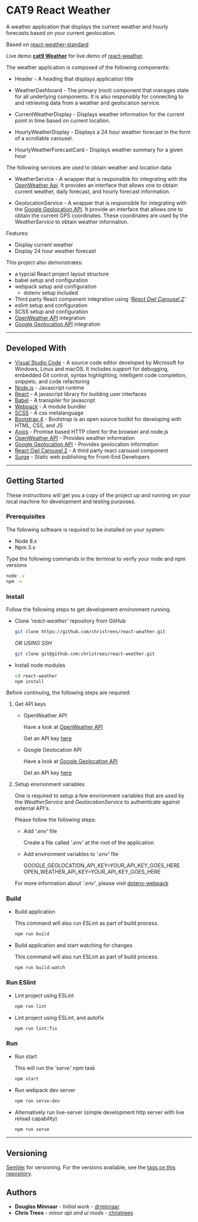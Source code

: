# CAT9 React Weather

A weather application that displays the current weather and hourly forecasts based on your current geolocation.

Based on [react-weather-standard](https://github.com/drminnaar/react-weather-standard)

Live demo **[cat9 Weather](http://demo.christrees.com/react-weather/)** for live demo of [react-weather](https://github.com/christrees/react-weather).

The weather application is composed of the following components:

* Header - A heading that displays application title

* WeatherDashboard - The primary (root) component that manages state for all underlying components. It is also responsibly for connecting to and retrieving data from a weather and geolocation service.

* CurrentWeatherDisplay - Displays weather information for the current point in time based on current location.

* HourlyWeatherDisplay - Displays a 24 hour weather forecast in the form of a scrollable carousel.

* HourlyWeatherForecastCard  - Displays weather summary for a given hour

The following services are used to obtain weather and location data:

* WeatherService - A wrapper that is responsible for integrating with the [OpenWeather Api]. It provides an interface that allows one to obtain current weather, daily forecast, and hourly forecast information.

* GeolocationService - A wrapper that is responsible for integrating with the [Google Geolocation API]. It provide an interface that allows one to obtain the current GPS coordinates. These coordinates are used by the _WeatherService_ to obtain weather information.

Features:

* Display current weather
* Display 24 hour weather forecast

This project also demonstrates:

* a typcial React project layout structure
* babel setup and configuration
* webpack setup and configuration
  * dotenv setup included
* Third party React component integration using _'[React Owl Carousel 2]'_
* eslint setup and configuration
* SCSS setup and configuration
* [OpenWeather API] integration
* [Google Geolocation API] integration

---

## Developed With

* [Visual Studio Code](https://code.visualstudio.com/) - A source code editor developed by Microsoft for Windows, Linux and macOS. It includes support for debugging, embedded Git control, syntax highlighting, intelligent code completion, snippets, and code refactoring
* [Node.js](https://nodejs.org/en/) - Javascript runtime
* [React](https://reactjs.org/) - A javascript library for building user interfaces
* [Babel](https://babeljs.io/) - A transpiler for javascript
* [Webpack](https://webpack.js.org/) - A module bundler
* [SCSS](http://sass-lang.com/) - A css metalanguage
* [Bootstrap 4](https://getbootstrap.com/) - Bootstrap is an open source toolkit for developing with HTML, CSS, and JS
* [Axios](https://github.com/axios/axios) - Promise based HTTP client for the browser and node.js
* [OpenWeather API] - Provides weather information
* [Google Geolocation API] - Provides geolocation information
* [React Owl Carousel 2] - A third party react carousel component
* [Surge] - Static web publishing for Front-End Developers

---

## Getting Started

These instructions will get you a copy of the project up and running on your local machine for development and testing purposes.

### Prerequisites

The following software is required to be installed on your system:

* Node 8.x
* Npm 3.x

Type the following commands in the terminal to verify your node and npm versions

```bash
node -v
npm -v
```

### Install

Follow the following steps to get development environment running.

* Clone _'react-weather'_ repository from GitHub

  ```bash
  git clone https://github.com/christrees/react-weather.git
  ```

   _OR USING SSH_

  ```bash
  git clone git@github.com:christrees/react-weather.git
  ```

* Install node modules

   ```bash
   cd react-weather
   npm install
   ```

Before continuing, the following steps are required:

1. Get API keys

   * OpenWeather API

     Have a look at [OpenWeather API](http://openweathermap.org/api)

     Get an API key [here](http://openweathermap.org/appid)

   * Google Geolocation API

     Have a look at [Google Geolocation API]

     Get an API key [here](https://developers.google.com/maps/documentation/geolocation/get-api-key)

1. Setup envrionment variables

   One is required to setup a few envrionment variables that are used by the _WeatherService_ and _GeolocationService_ to authenticate against external API's.

   Please follow the following steps:

   * Add _'.env'_ file

     Create a file called _'.env'_ at the root of the application

   * Add environment variables to _'.env'_ file

     GOOGLE_GEOLOCATION_API_KEY=YOUR_API_KEY_GOES_HERE
     OPEN_WEATHER_API_KEY=YOUR_API_KEY_GOES_HERE

   For more information about _'.env'_, please visit [dotenv-webpack](https://www.npmjs.com/package/dotenv-webpack)

### Build

* Build application

  This command will also run ESLint as part of build process.

  ```bash
  npm run build
  ```

* Build application and start watching for changes

  This command will also run ESLint as part of build process.

  ```bash
  npm run build:watch
  ```

### Run ESlint

* Lint project using ESLint

  ```bash
  npm run lint
  ```

* Lint project using ESLint, and autofix

  ```bash
  npm run lint:fix
  ```

### Run

* Run start

  This will run the _'serve'_ npm task

  ```bash
  npm start
  ```

* Run webpack dev server

  ```bash
  npm run serve:dev
  ```

* Alternatively run live-server (simple development http server with live reload capability)

  ```bash
  npm run serve
  ```

---

## Versioning

[SemVer](http://semver.org/) for versioning. For the versions available, see the [tags on this repository](https://github.com/drminnaar/react-weather-standard/tags).

## Authors

* **Douglas Minnaar** - *Initial work* - [drminnaar](https://github.com/drminnaar)
* **Chris Trees** - *minor api and ui mods* - [christrees](https://github.com/christrees)

[OpenWeather API]: http://openweathermap.org
[Google Geolocation API]: https://developers.google.com/maps/documentation/geolocation/intro
[Surge]: https://surge.sh/
[React Owl Carousel 2]: https://github.com/florinn/react-owl-carousel2
[react-starter]: https://github.com/drminnaar/react-starter
[react-clicker]: https://github.com/drminnaar/react-clicker
[react-clock-basic]: https://github.com/drminnaar/react-clock-basic
[react-timer-basic]: https://github.com/drminnaar/react-timer-basic
[react-timer-advanced]: https://github.com/drminnaar/react-timer-advanced
[react-masterminds]: https://github.com/drminnaar/react-masterminds
[react-movie-cards]: https://github.com/drminnaar/react-movie-cards
[react-calculator-standard]: https://github.com/drminnaar/react-calculator-standard
[react-bitcoin-monitor]: https://github.com/drminnaar/react-bitcoin-monitor
[react-weather-standard]: https://github.com/drminnaar/react-weather-standard